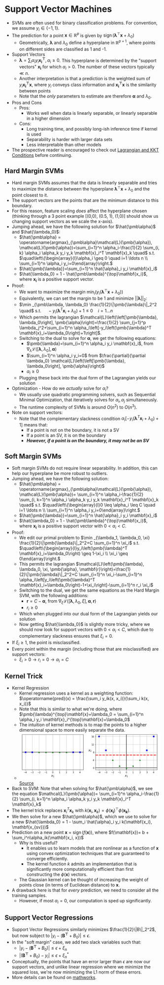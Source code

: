 # Support Vector Machines

- SVMs are often used for binary classification problems. For convention, we assume $y_i \in \{-1, 1\}$.
- The prediction for a point $\mathbf{x} \in \mathbb{R}^p$ is given by $\operatorname{sign}(\pmb{\lambda}^{\top}\mathbf{x}+\lambda_0)$
  - Geometrically, $\pmb{\lambda}$ and $\lambda_0$ define a hyperplane in $\mathbb{R}^{p+1}$, where points on different sides are classified as 1 and -1.
- Support Vectors
  - $\pmb{\lambda} = \sum_i \alpha_iy_i\mathbf{x_i^{\top}}, \alpha_i \geq 0$. This hyperplane is determined by the "support vectors" $\mathbf{x_i}$ for which $\alpha_i > 0$. The number of these vectors typically $\ll n$.
  - Another interpretation is that a prediction is the weighted sum of $y_i\mathbf{x_i^{\top}x}$, where $y_i$ conveys class information and $\mathbf{x_i^{\top}x}$ is the similarity between points
  - Note that the _only_ parameters to estimate are therefore $\pmb\alpha$ and $\lambda_0$. 
- Pros and Cons
  - Pros:
    - Works well when data is linearly separable, or linearly separable in a higher dimension
  - Cons:
    - Long training time, and possibly long-ish inference time if kernel is used
    - Separability is harder with larger data sets
    - Less interpretable than other models
- The prospective reader is encouraged to check out [Lagrangian and KKT Conditions](../01_linear_algebra_and_calculus/notes.md) before continuing.

## Hard Margin SVMs

- Hard margin SVMs assumes that the data is linearly separable and tries to maximize the distance between the hyperplane $\pmb\lambda^{\top}\mathbf{x}+\lambda_0$ and the point closest to it. 
- The support vectors are the points that are the minimum distance to this boundary. 
- For this reason, feature scaling _does_ affect the hyperplane chosen (thinking through a 3 point example [(0,0), (0.5, 1), (1,0)] should show us changing support vectors as we scale the x-axis).
- Jumping ahead, we have the following solution for $\hat{\pmb\alpha}$ and $\hat{\lambda_0}$:
  - $\hat{\pmb\alpha} = \operatorname{argmax}_{\pmb\alpha}\mathcal{L}(\pmb{\alpha}), \mathcal{L}(\pmb{\alpha})=\sum_{i=1}^n \alpha_i-\frac{1}{2} \sum_{i, k} \alpha_i \alpha_k y_i y_k \mathbf{x}_i^T \mathbf{x}_k \quad$ s.t. $\quad\left\{\begin{array}{l}\alpha_i \geq 0 \quad i=1 \ldots n \\ \sum_{i=1}^n \alpha_i y_i=0\end{array}\right.$
  - $\hat{\pmb{\lambda}}=\sum_{i=1}^n \hat{\alpha}_i y_i \mathbf{x}_i$
  - $\hat{\lambda_0} = 1 - \hat{\pmb\lambda}^{\top}\mathbf{x_i}$, where $\mathbf{x_i}$ is a positive support vector. 
- Proof:
  - We want to maximize the margin $\operatorname{min}_i \left( y_i(\pmb\lambda^{\top}\mathbf{x}+\lambda_0) \right)$
  - Equivalently, we can set the margin to be 1 and minimize $||\pmb\lambda||_2$:
  - $\min _{\pmb\lambda, \lambda_0} \frac{1}{2}\|\pmb{\lambda}\|_2^2 \quad$ s.t. $\quad-y_i\left(\pmb{\lambda}^T \mathbf{x}_i+\lambda_0\right)+1 \leq 0 \quad i=1 \ldots n$
  - Which permits the lagrangian $\mathcal{L}\left(\left[\pmb{\lambda}, \lambda_0\right], \pmb{\alpha}\right)=\frac{1}{2} \sum_{j=1}^p \lambda_j^2+\sum_{i=1}^n \alpha_i\left[-y_i\left(\pmb{\lambda}^T \mathbf{x}_i+\lambda_0\right)+1\right]$.
  - Switching to the dual to solve for $\pmb{\alpha}$, we get the following equations:
    - $\pmb{\lambda}=\sum_{i=1}^n \alpha_i y_i \mathbf{x}_i$, from $\nabla_\lambda \mathcal{L}\left(\left[\pmb{\lambda}, \lambda_0\right], \pmb{\alpha}\right)$
    - $\sum_{i=1}^n \alpha_i y_i=0$ from $\frac{\partial}{\partial \lambda_0} \mathcal{L}\left(\left[\pmb{\lambda}, \lambda_0\right], \pmb{\alpha}\right)$
    - $\alpha_i \geq 0$
  - Plugging these back into the dual form of the Lagrangian yields our solution
- Optimization - How do we _actually_ solve for $\alpha_i$?
  - We usually use quadratic programming solvers, such as Sequential Minimal Optimization, that iteratively solves for $\alpha_i, \alpha_j$ simultaneously.
  - The runtime complexity of SVMs is around $O(n^2)$ to $O(n^3)$. 
- Note on support vectors:
  - Note that the complementary slackness condition $\alpha_i\left[-y_i\left(\pmb{\lambda}^T \mathbf{x}_i+\lambda_0\right)+1\right]$ means that:
    - If a point is not on the boundary, it is not a SV
    - If a point is an SV, it is on the boundary
    - **_However, if a point is on the boundary, it may not be an SV_**

## Soft Margin SVMs
- Soft margin SVMs do not require linear separability. In addition, this can help our hyperplane be more robust to outliers. 
- Jumping ahead, we have the following solution:
  - $\hat{\pmb\alpha} = \operatorname{argmax}_{\pmb\alpha}\mathcal{L}(\pmb{\alpha}), \mathcal{L}(\pmb{\alpha})= \sum_{i=1}^n \alpha_i-\frac{1}{2} \sum_{i, k=1}^n \alpha_i \alpha_k y_i y_k \mathbf{x}_i^T \mathbf{x}_k \quad$ s.t. $\quad\left\{\begin{array}{l}0 \leq \alpha_i \leq C \quad i=1 \ldots n \\ \sum_{i=1}^n \alpha_i y_i=0\end{array}\right.$
  - $\hat{\pmb{\lambda}}=\sum_{i=1}^n \hat{\alpha}_i y_i \mathbf{x}_i$
  - $\hat{\lambda_0} = 1 - \hat{\pmb\lambda}^{\top}\mathbf{x_i}$, where $\mathbf{x_i}$ is a positive support vector with $0 < \alpha_i < C$.
- Proof:
  - We edit our primal problem to $\min _{\lambda_1, \lambda_0, \xi} \frac{1}{2}\|\pmb{\lambda}\|_2^2+C \sum_{i=1}^n \xi_i$ s.t. $\quad\left\{\begin{array}{l}y_i\left(\pmb{\lambda}^T \mathbf{x}_i+\lambda_0\right) \geq 1-\xi_i \\ \xi_i \geq 0\end{array}\right.$
  - This permits the lagrangian $\mathcal{L}\left(\pmb{\lambda}, \lambda_0, \xi, \pmb{\alpha}, \mathbf{r}\right)=\frac{1}{2}\|\pmb{\lambda}\|_2^2+C \sum_{i=1}^n \xi_i-\sum_{i=1}^n \alpha_i\left[y_i\left(\pmb{\lambda}^T \mathbf{x}_i+\lambda_0\right)-1+\xi_i\right]-\sum_{i=1}^n r_i \xi_i$
  - Switching to the dual, we get the same equations as the Hard Margin SVM, with the following additions:
    - $\mathbf{r}=C-\pmb{\alpha}$, from $\nabla_{\xi} \mathcal{L}\left(\left[\pmb{\lambda}, \lambda_0, \xi\right], \pmb{\alpha}, \mathbf{r}\right)$
    - $r_i \geq 0$
  - Which when plugged into our dual form of the Lagrangian yields our solution
  - Now getting $\hat{\lambda_0}$ is slightly more tricky, where we should now look for support vectors with $0 < \alpha_i < C$, which due to complementary slackness ensures that $\xi_i = 0$. 
- If $\xi_i \geq 1,$ the point is misclassified.
- Every point within the margin (including those that are misclassified) are support vectors:
  - $\xi_i > 0 \rightarrow r_i = 0 \rightarrow \alpha_i = C$

## Kernel Trick

- Kernel Regression
  - Kernel regression uses a kernel as a weighting function: $\operatorname{pred}(x) = \frac{\sum_i y_ik(x, x_i)}{\sum_i k(x, x_i)}$
  - Note that this is similar to what we're doing, where $\pmb{\lambda}^{\top}\mathbf{x}+\lambda_0 = \sum_{i=1}^n \alpha_i y_i \mathbf{x}_i^{\top}\mathbf{x}+\lambda_0$
  - The intuition of kernel methods is to map the points to a higher dimensional space to more easily separate the data.
  - ![higher_dim.png](higher_dim.png)[Source](https://behesht.medium.com/support-vector-machies-part1-classification-fc1cc382b8a4)
- Back to SVM: Note that when solving for $\hat{\pmb\alpha}$, we see the equation $\mathcal{L}(\pmb{\alpha})= \sum_{i=1}^n \alpha_i-\frac{1}{2} \sum_{i, k=1}^n \alpha_i \alpha_k y_i y_k \mathbf{x}_i^T \mathbf{x}_k$
- The kernel trick replaces $\mathbf{x}_i^T \mathbf{x}_k$ with $k(\mathbf{x}_i, \mathbf{x}_k) = \phi(\mathbf{x_i})^{\top}\phi(\mathbf{x_k})$. 
- We then solve for a new $\hat{\pmb\alpha}$, which we use to solve for a new $\hat{\lambda_0} = 1 - \sum_i \hat{\alpha}_i y_i k(\mathbf{x_i}, \mathbf{x_{sv}})$
- Prediction on a new point $\mathbf{x}$ = $\operatorname{sign}(f(\mathbf{x})),$ where $f(\mathbf{x})= b + \sum_i^n\alpha_ik(\mathbf{x_i, x})$
  - Why is this useful?
    - It enables us to learn models that are nonlinear as a function of $\mathbf{x}$ using convex optimization techniques that are guaranteed to converge efficiently. 
    - The kernel function $k$ admits an implementation that is significantly more computationally efficient than first constructing the $\phi(\mathbf{x})$ vectors.
  - The Gaussian kernel can be thought of increasing the weight of points close (in terms of Euclidean distance) to $\mathbf{x}$.
- A drawback here is that for _every_ prediction, we need to consider all the training samples.
  - However, if most $\alpha_i = 0$, our computation is sped up significantly.

## Support Vector Regressions
- Support Vector Regressions similarly minimizes $\frac{1}{2}\|B\|_2^2$, but now subject to $|y_i - (\mathbf{B^{\top}} + B_0)| \leq \epsilon$.
- In the "soft margin" case, we add two slack variables such that:
  - $|y_i - (\mathbf{B^{\top}} + B_0)| \leq \epsilon + \xi_n$
  - $|(\mathbf{B^{\top}} + B_0) - y_i| \leq \epsilon + \xi_n^*$
- Conceptually, the points that have an error larger than $\epsilon$ are now our support vectors, and unlike linear regression where we minimize the squared loss, we're now minimizing the L1 norm of these errors. 
- More details can be found on [mathworks](https://www.mathworks.com/help/stats/understanding-support-vector-machine-regression.html).